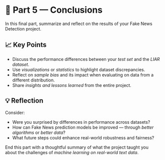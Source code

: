 # 🧩 Part 5 — Conclusions

In this final part, summarize and reflect on the results of your Fake News Detection project.  

## 📈 Key Points
- Discuss the performance differences between your *test set* and the *LIAR dataset*.  
- Use *visualizations* or *statistics* to highlight dataset discrepancies.  
- Reflect on *sample bias* and its impact when evaluating on data from a different distribution.  
- Share *insights and lessons learned* from the entire project.

## 💡 Reflection
Consider:
- Were you surprised by differences in performance across datasets?  
- How can Fake News prediction models be improved — through *better algorithms* or *better data*?  
- What future steps could enhance real-world robustness and fairness?

End this part with a thoughtful summary of what the project taught you about the challenges of *machine learning on real-world text data*.

